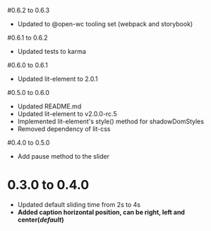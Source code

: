 #0.6.2 to 0.6.3
* Updated to @open-wc tooling set (webpack and storybook)

#0.6.1 to 0.6.2
* Updated tests to karma

#0.6.0 to 0.6.1
* Updated lit-element to 2.0.1

#0.5.0 to 0.6.0
* Updated README.md
* Updated lit-element to v2.0.0-rc.5
* Implemented lit-element's style() method for shadowDomStyles
* Removed dependency of lit-css

#0.4.0 to 0.5.0
* Add pause method to the slider

# 0.3.0 to 0.4.0
* Updated default sliding time from 2s to 4s
* **Added caption horizontal position, can be right, left and center(*default*)**
